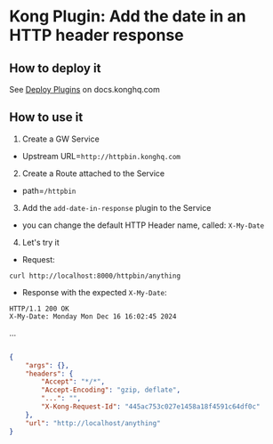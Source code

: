 # Kong Plugin: Add the date in an HTTP header response

## How to deploy it
See [Deploy Plugins](https://docs.konghq.com/gateway/latest/plugin-development/get-started/deploy/) on docs.konghq.com

## How to use it
1) Create a GW Service
- Upstream URL=`http://httpbin.konghq.com`
2) Create a Route attached to the Service
- path=`/httpbin`
3) Add the `add-date-in-response` plugin to the Service
- you can change the default HTTP Header name, called: `X-My-Date`
4) Let's try it
- Request:
```shell
curl http://localhost:8000/httpbin/anything
```
- Response with the expected `X-My-Date`:
```
HTTP/1.1 200 OK
X-My-Date: Monday Mon Dec 16 16:02:45 2024
```
...
```json

{
    "args": {},
    "headers": {
        "Accept": "*/*",
        "Accept-Encoding": "gzip, deflate",
        "...": "",
        "X-Kong-Request-Id": "445ac753c027e1458a18f4591c64df0c"
    },
    "url": "http://localhost/anything"
}